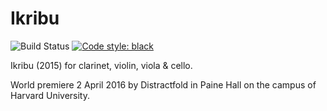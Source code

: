 Ikribu
======

![Build Status](
    https://github.com/trevorbaca/ikribu/actions/workflows/test.yml/badge.svg)
[![Code style: black](
    https://img.shields.io/badge/code%20style-black-000000.svg)](
    https://github.com/ambv/black)

Ikribu (2015) for clarinet, violin, viola & cello.

World premiere 2 April 2016 by Distractfold in Paine Hall on the campus of
Harvard University.
